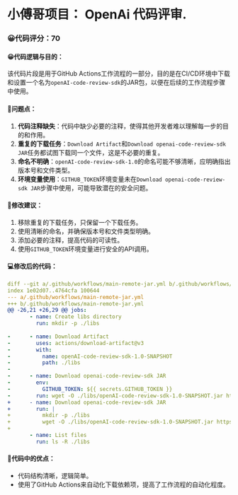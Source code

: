 # 小傅哥项目： OpenAi 代码评审.
### 😀代码评分：70
#### 😀代码逻辑与目的：
该代码片段是用于GitHub Actions工作流程的一部分，目的是在CI/CD环境中下载和设置一个名为`openAI-code-review-sdk`的JAR包，以便在后续的工作流程步骤中使用。

#### 🤔问题点：
1. **代码注释缺失**：代码中缺少必要的注释，使得其他开发者难以理解每一步的目的和作用。
2. **重复的下载任务**：`Download Artifact`和`Download openai-code-review-sdk JAR`任务都试图下载同一个文件，这是不必要的重复。
3. **命名不明确**：`openAI-code-review-sdk-1.0`的命名可能不够清晰，应明确指出版本号和文件类型。
4. **环境变量使用**：`GITHUB_TOKEN`环境变量未在`Download openai-code-review-sdk JAR`步骤中使用，可能导致潜在的安全问题。

#### 🎯修改建议：
1. 移除重复的下载任务，只保留一个下载任务。
2. 使用清晰的命名，并确保版本号和文件类型明确。
3. 添加必要的注释，提高代码的可读性。
4. 使用`GITHUB_TOKEN`环境变量进行安全的API调用。

#### 💻修改后的代码：
```yaml
diff --git a/.github/workflows/main-remote-jar.yml b/.github/workflows/main-remote-jar.yml
index 1e02d07..4764cfa 100644
--- a/.github/workflows/main-remote-jar.yml
+++ b/.github/workflows/main-remote-jar.yml
@@ -26,21 +26,29 @@ jobs:
       - name: Create libs directory
         run: mkdir -p ./libs
 
-      - name: Download Artifact
-        uses: actions/download-artifact@v3
-        with:
-          name: openAI-code-review-sdk-1.0-SNAPSHOT
-          path: ./libs
-
-      - name: Download openai-code-review-sdk JAR
-        env:
-          GITHUB_TOKEN: ${{ secrets.GITHUB_TOKEN }}
-        run: wget -O ./libs/openAI-code-review-sdk-1.0-SNAPSHOT.jar https://github.com/dingkan/openAI-code-review/releases/download/v1.0.0/openAI-code-review-sdk-1.0-SNAPSHOT.jar
+      - name: Download openai-code-review-sdk JAR
+        run: |
+          mkdir -p ./libs
+          wget -O ./libs/openAI-code-review-sdk-1.0-SNAPSHOT.jar https://github.com/dingkan/openAI-code-review/releases/download/v1.0.0/openAI-code-review-sdk-1.0-SNAPSHOT.jar
+
       - name: List files
         run: ls -R ./libs
```

#### 🌟代码中的优点：
- 代码结构清晰，逻辑简单。
- 使用了GitHub Actions来自动化下载依赖项，提高了工作流程的自动化程度。